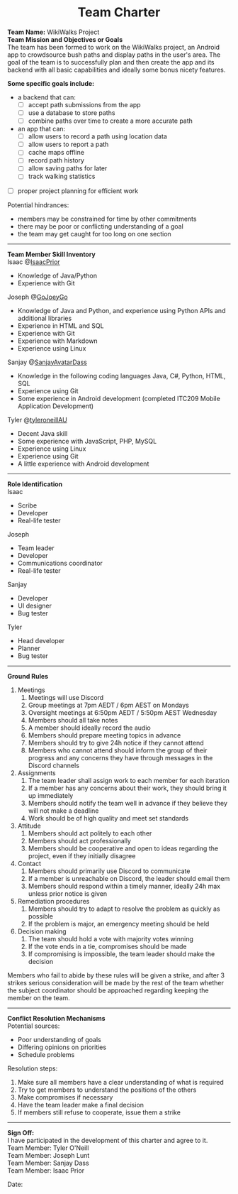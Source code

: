 <h1 align="center">Team Charter</h1>


**Team Name:** WikiWalks Project  
**Team Mission and Objectives or Goals**  
The team has been formed to work on the WikiWalks project, an Android app to crowdsource bush paths and display paths in the user's area. The goal of the team is to successfully plan and then create the app and its backend with all basic capabilities and ideally some bonus nicety features.

**Some specific goals include:**
* a backend that can:
  * [ ] accept path submissions from the app
  * [ ] use a database to store paths
  * [ ] combine paths over time to create a more accurate path
* an app that can:
  * [ ] allow users to record a path using location data
  * [ ] allow users to report a path
  * [ ] cache maps offline
  * [ ] record path history
  * [ ] allow saving paths for later
  * [ ] track walking statistics
 * [ ] proper project planning for efficient work

Potential hindrances:
* members may be constrained for time by other commitments
* there may be poor or conflicting understanding of a goal
* the team may get caught for too long on one section

---
**Team Member Skill Inventory**  
Isaac @[IsaacPrior](https://github.com/IsaacPrior)
* Knowledge of Java/Python
* Experience with Git

Joseph @[GoJoeyGo](https://github.com/GoJoeyGo)
* Knowledge of Java and Python, and experience using Python APIs and additional libraries
* Experience in HTML and SQL
* Experience with Git
* Experience with Markdown
* Experience using Linux

Sanjay @[SanjayAvatarDass](https://github.com/SanjayAvatarDass)
* Knowledge in the following coding languages Java, C#, Python, HTML, SQL  
* Experience using Git
* Some experience in Android development (completed ITC209 Mobile Application Development)

Tyler @[tyleroneillAU](https://github.com/tyleroneillAU)
* Decent Java skill
* Some experience with JavaScript, PHP, MySQL
* Experience using Linux
* Experience using Git
* A little experience with Android development  

---
**Role Identification**  
Isaac
* Scribe
* Developer
* Real-life tester  

Joseph
* Team leader
* Developer
* Communications coordinator
* Real-life tester

Sanjay
* Developer
* UI designer
* Bug tester

Tyler
* Head developer
* Planner
* Bug tester
---
**Ground Rules**

1. Meetings
    1. Meetings will use Discord
    2. Group meetings at 7pm AEDT / 6pm AEST on Mondays
    3. Oversight meetings at 6:50pm AEDT / 5:50pm AEST Wednesday
    4. Members should all take notes
    5. A member should ideally record the audio
    6. Members should prepare meeting topics in advance
    7. Members should try to give 24h notice if they cannot attend
    8. Members who cannot attend should inform the group of their progress and any concerns they have through messages in the Discord channels
2. Assignments
    1. The team leader shall assign work to each member for each iteration
    2. If a member has any concerns about their work, they should bring it up immediately
    3. Members should notify the team well in advance if they believe they will not make a deadline
    4. Work should be of high quality and meet set standards
3. Attitude
    1. Members should act politely to each other
    2. Members should act professionally
    3. Members should be cooperative and open to ideas regarding the project, even if they initially disagree
4. Contact
    1. Members should primarily use Discord to communicate
    2. If a member is unreachable on Discord, the leader should email them
    3. Members should respond within a timely manner, ideally 24h max unless prior notice is given
5. Remediation procedures
    1. Members should try to adapt to resolve the problem as quickly as possible
    2. If the problem is major, an emergency meeting should be held
6. Decision making
    1. The team should hold a vote with majority votes winning
    2. If the vote ends in a tie, compromises should be made
    3. If compromising is impossible, the team leader should make the decision

Members who fail to abide by these rules will be given a strike, and after 3 strikes serious consideration will be made by the rest of the team whether the subject coordinator should be approached regarding keeping the member on the team.  

---
**Conflict Resolution Mechanisms**  
Potential sources:
* Poor understanding of goals
* Differing opinions on priorities
* Schedule problems

Resolution steps:
1. Make sure all members have a clear understanding of what is required
2. Try to get members to understand the positions of the others
3. Make compromises if necessary
4. Have the team leader make a final decision
5. If members still refuse to cooperate, issue them a strike

---
**Sign Off:**  
I have participated in the development of this charter and agree to it.  
Team Member: Tyler O'Neill     
Team Member: Joseph Lunt  
Team Member: Sanjay Dass     
Team Member: Isaac Prior     

Date:
